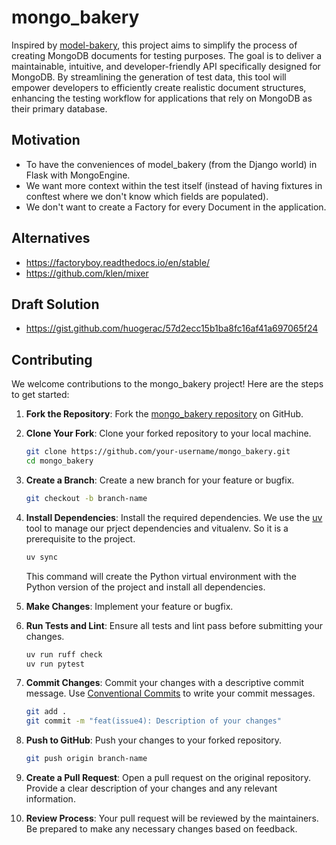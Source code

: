 # mongo_bakery

Inspired by [model-bakery](https://model-bakery.readthedocs.io/en/latest/), this project aims to simplify the process of
creating MongoDB documents for testing purposes. The goal is to deliver a maintainable, intuitive, and
developer-friendly API specifically designed for MongoDB. By streamlining the generation of test data, this tool will
empower developers to efficiently create realistic document structures, enhancing the testing workflow for applications
that rely on MongoDB as their primary database.

## Motivation

- To have the conveniences of model_bakery (from the Django world) in Flask with MongoEngine.
- We want more context within the test itself (instead of having fixtures in conftest where we don't know which fields
are populated).
- We don't want to create a Factory for every Document in the application.

## Alternatives

- <https://factoryboy.readthedocs.io/en/stable/>
- <https://github.com/klen/mixer>

## Draft Solution

- <https://gist.github.com/huogerac/57d2ecc15b1ba8fc16af41a697065f24>

## Contributing

We welcome contributions to the mongo_bakery project! Here are the steps to get started:

1. **Fork the Repository**: Fork the [mongo_bakery repository](https://github.com/huogerac/mongo_bakery) on GitHub.

2. **Clone Your Fork**: Clone your forked repository to your local machine.

    ```bash
    git clone https://github.com/your-username/mongo_bakery.git
    cd mongo_bakery
    ```

3. **Create a Branch**: Create a new branch for your feature or bugfix.

    ```bash
    git checkout -b branch-name
    ```

4. **Install Dependencies**: Install the required dependencies. We use the [uv](https://docs.astral.sh/uv/) tool to
manage our prject dependencies and vitualenv. So it is a prerequisite to the project.

    ```bash
    uv sync
    ```

    This command will create the Python virtual environment with the Python version of the project and install all
    dependencies.

5. **Make Changes**: Implement your feature or bugfix.

6. **Run Tests and Lint**: Ensure all tests and lint pass before submitting your changes.

    ```bash
    uv run ruff check
    uv run pytest
    ```

7. **Commit Changes**: Commit your changes with a descriptive commit message. Use
[Conventional Commits](https://www.conventionalcommits.org/en/v1.0.0/) to write your commit messages.

    ```bash
    git add .
    git commit -m "feat(issue4): Description of your changes"
    ```

8. **Push to GitHub**: Push your changes to your forked repository.

    ```bash
    git push origin branch-name
    ```

9. **Create a Pull Request**: Open a pull request on the original repository. Provide a clear description of your
changes and any relevant information.

10. **Review Process**: Your pull request will be reviewed by the maintainers. Be prepared to make any necessary
changes based on feedback.
